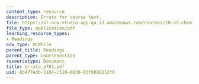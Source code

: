 ```yaml
---
content_type: resource
description: Errata for course text.
file: https://ol-ocw-studio-app-qa.s3.amazonaws.com/courses/10-37-chemical-and-biological-reaction-engineering-spring-2007/8b477edb3104c518603085f0888253f0_errata_p781.pdf
file_type: application/pdf
learning_resource_types:
- Readings
ocw_type: OCWFile
parent_title: Readings
parent_type: CourseSection
resourcetype: Document
title: errata_p781.pdf
uid: 8b477edb-3104-c518-6030-85f0888253f0
---
```

